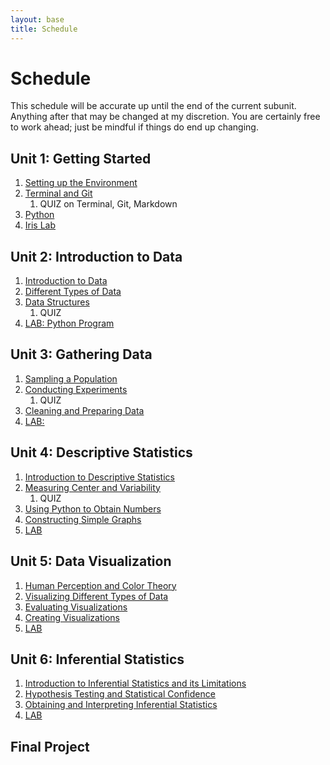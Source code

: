 ```yaml
---
layout: base
title: Schedule
---
```

# Schedule
This schedule will be accurate up until the end of the current subunit. Anything after that may be changed at my discretion. You are certainly free to work ahead; just be mindful if things do end up changing.

## Unit 1: Getting Started
  1. [Setting up the Environment]({{site.baseurl}}/units/01/01/)
  2. [Terminal and Git]({{site.baseurl}}/units/01/02/)
     1. QUIZ on Terminal, Git, Markdown
  3. [Python]({{site.baseurl}}/units/01/03/)
  4. [Iris Lab]({{site.baseurl}}/units/01/04/)

## Unit 2: Introduction to Data
  1. [Introduction to Data]({{site.baseurl}}/units/02/01/)
  2. [Different Types of Data]({{site.baseurl}}/units/02/02/)
  3. [Data Structures]({{site.baseurl}}/02/03/)
     1. QUIZ
  4. [LAB: Python Program]({{site.baseurl}}/units/02/04/)

## Unit 3: Gathering Data
  1. [Sampling a Population]({{site.baseurl}}/03/01)
  2. [Conducting Experiments]({{site.baseurl}}/03/02)
     1. QUIZ
  3. [Cleaning and Preparing Data]({{site.baseurl}}/03/03)
  4. [LAB:]({{site.baseurl}}/03/04/)

## Unit 4: Descriptive Statistics
  1. [Introduction to Descriptive Statistics]({{site.baseurl}}/units/04/01/)
  2. [Measuring Center and Variability]({{site.baseurl}}/units/04/02/)
     1. QUIZ
  3. [Using Python to Obtain Numbers]({{site.baseurl}}/units/04/03/)
  4. [Constructing Simple Graphs]({{site.baseurl}}/units/04/04/)
  5. [LAB]({{site.baseurl}}/units/04/05/)

## Unit 5: Data Visualization
  1. [Human Perception and Color Theory]({{site.baseurl}}/units/05/01/)
  2. [Visualizing Different Types of Data]({{site.baseurl}}/units/05/02/)
  3. [Evaluating Visualizations]({{site.baseurl}}/units/05/03/)
  4. [Creating Visualizations]({{site.baseurl}}/units/05/04)
  5. [LAB]({{site.baseurl}}/units/05/05/)

## Unit 6: Inferential Statistics
  1. [Introduction to Inferential Statistics and its Limitations]({{site.baseurl}}/units/06/01/)
  2. [Hypothesis Testing and Statistical Confidence]({{site.baseurl}}/units/06/02/)
  3. [Obtaining and Interpreting Inferential Statistics]({{site.baseurl}}/units/06/03)
  4. [LAB]({{site.baseurl}}/units/06/04/)

## Final Project